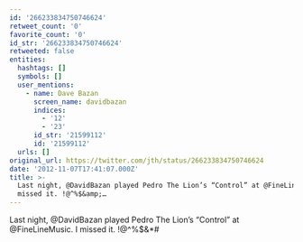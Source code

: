 ```yaml
---
id: '266233834750746624'
retweet_count: '0'
favorite_count: '0'
id_str: '266233834750746624'
retweeted: false
entities:
  hashtags: []
  symbols: []
  user_mentions:
    - name: Dave Bazan
      screen_name: davidbazan
      indices:
        - '12'
        - '23'
      id_str: '21599112'
      id: '21599112'
  urls: []
original_url: https://twitter.com/jth/status/266233834750746624
date: '2012-11-07T17:41:07.000Z'
title: >-
  Last night, @DavidBazan played Pedro The Lion’s “Control” at @FineLineMusic. I
  missed it. !@^%$&amp;…
---
```


Last night, @DavidBazan played Pedro The Lion’s “Control” at @FineLineMusic. I missed it. !@^%$&amp;*#
